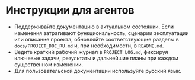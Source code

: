 # Инструкции для агентов

- Поддерживайте документацию в актуальном состоянии. Если изменения затрагивают функциональность, сценарии эксплуатации или описание проекта, обновляйте соответствующие разделы в `docs/PROJECT_DOC_RU.md` и, при необходимости, в `README.md`.
- Ведите краткий рабочий журнал в `PROJECT_LOG.md`, фиксируя ключевые задачи, результаты и дальнейшие планы при каждом существенном изменении.
- Для пользовательской документации используйте русский язык.
